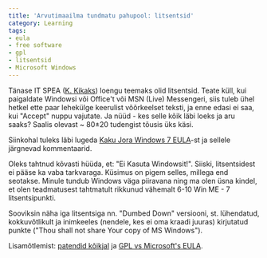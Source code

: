 ```yaml
---
title: 'Arvutimaailma tundmatu pahupool: litsentsid'
category: Learning
tags:
- eula
- free software
- gpl
- litsentsid
- Microsoft Windows
---
```

T&auml;nase IT SPEA (<a href="http://akadeemia.kakupesa.net/kakk">K. Kikaks</a>) loengu teemaks olid litsentsid. Teate k&uuml;ll, kui paigaldate Windowsi v&otilde;i Office&#039;t v&otilde;i MSN (Live) Messengeri, siis tuleb &uuml;hel hetkel ette paar lehek&uuml;lge keerulist v&otilde;&otilde;rkeelset teksti, ja enne edasi ei saa, kui &quot;Accept&quot; nuppu vajutate. Ja n&uuml;&uuml;d - kes selle k&otilde;ik l&auml;bi loeks ja aru saaks? Saalis olevast ~ 80&plusmn;20 tudengist t&otilde;usis &uuml;ks k&auml;si.

Siinkohal tuleks l&auml;bi lugeda <a href="http://jora.kakupesa.net/?p=2092">Kaku Jora Windows 7 EULA</a>-st ja sellele j&auml;rgnevad kommentaarid.

Oleks tahtnud k&otilde;vasti h&uuml;&uuml;da, et: &quot;Ei Kasuta Windowsit!&quot;. Siiski, litsentsidest ei p&auml;&auml;se ka vaba tarkvaraga. K&uuml;simus on pigem selles, millega end seotakse. Minule tundub Windows v&auml;ga piiravana ning ma olen &uuml;sna kindel, et olen teadmatusest tahtmatult rikkunud v&auml;hemalt 6-10 Win ME - 7 litsentsipunkti.

Sooviksin n&auml;ha iga litsentsiga nn. &quot;Dumbed Down&quot; versiooni, st. l&uuml;hendatud, kokkuv&otilde;tlikult ja inimkeeles (nendele, kes ei oma kraadi juuras) kirjutatud punkte (&quot;Thou shall not share Your copy of MS Windows&quot;).

Lisam&otilde;tlemist: [patendid k&otilde;ikjal](http://webshop.ffii.org) ja [GPL vs Microsoft&#039;s EULA](http://itstudent.org/blog/?p=593).
